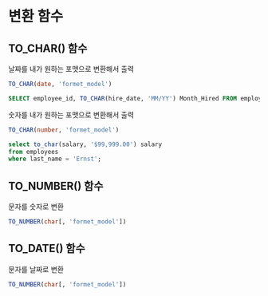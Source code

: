 # 변환 함수
## TO_CHAR() 함수
날짜를 내가 원하는 포맷으로 변환해서 출력
```sql
TO_CHAR(date, 'formet_model')
```
```sql
SELECT employee_id, TO_CHAR(hire_date, 'MM/YY') Month_Hired FROM employees WHERE last_name= 'Higgins';
```

숫자를 내가 원하는 포맷으로 변환해서 출력
```sql
TO_CHAR(number, 'formet_model')
```
```sql
select to_char(salary, '$99,999.00') salary
from employees
where last_name = 'Ernst';
```

## TO_NUMBER() 함수
문자를 숫자로 변환
```sql
TO_NUMBER(char[, 'formet_model'])
```

## TO_DATE() 함수
문자를 날짜로 변환
```sql
TO_NUMBER(char[, 'formet_model'])
```